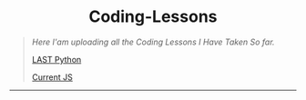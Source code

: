 <h1 align="center">Coding-Lessons</h1>

<blockquote>
  <p><i>Here I'am uploading all the Coding Lessons I Have Taken So far.</i></p>
  <p>
    <a href="https://github.com/SimeonTsvetanov/Coding-Lessons/tree/master/SoftUni%20Lessons/Python%20Development/Python%20Advanced%20January%202020/Python%20OOP">LAST Python</a>
  </p>
  <p>
      <a href="https://github.com/SimeonTsvetanov/Coding-Lessons/tree/master/SoftUni%20Lessons/JavaScript%20Development/JS%20Applications%20June%202020">Current JS
  </p>
</blockquote>
<hr>

